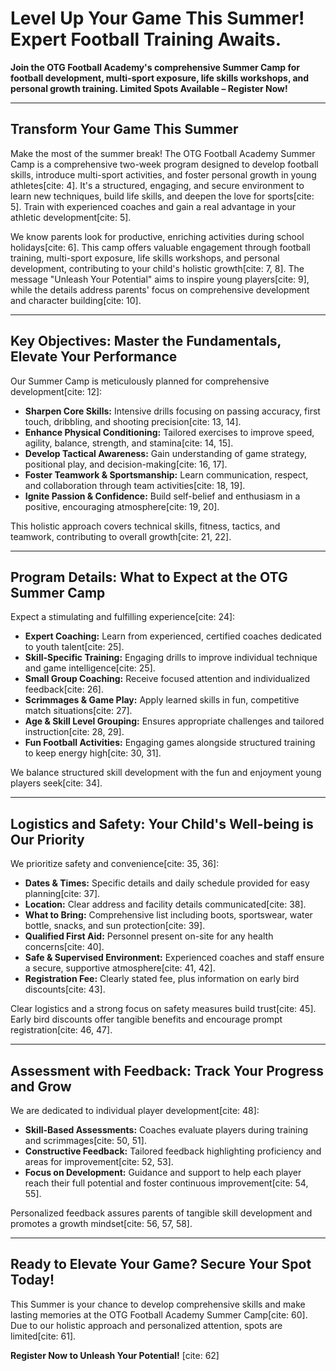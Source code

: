 # Level Up Your Game This Summer! Expert Football Training Awaits.

**Join the OTG Football Academy's comprehensive Summer Camp for football development, multi-sport exposure, life skills workshops, and personal growth training. Limited Spots Available – Register Now!**

---

## Transform Your Game This Summer

Make the most of the summer break! The OTG Football Academy Summer Camp is a comprehensive two-week program designed to develop football skills, introduce multi-sport activities, and foster personal growth in young athletes[cite: 4]. It's a structured, engaging, and secure environment to learn new techniques, build life skills, and deepen the love for sports[cite: 5]. Train with experienced coaches and gain a real advantage in your athletic development[cite: 5].

We know parents look for productive, enriching activities during school holidays[cite: 6]. This camp offers valuable engagement through football training, multi-sport exposure, life skills workshops, and personal development, contributing to your child's holistic growth[cite: 7, 8]. The message "Unleash Your Potential" aims to inspire young players[cite: 9], while the details address parents' focus on comprehensive development and character building[cite: 10].

---

## Key Objectives: Master the Fundamentals, Elevate Your Performance

Our Summer Camp is meticulously planned for comprehensive development[cite: 12]:

* **Sharpen Core Skills:** Intensive drills focusing on passing accuracy, first touch, dribbling, and shooting precision[cite: 13, 14].
* **Enhance Physical Conditioning:** Tailored exercises to improve speed, agility, balance, strength, and stamina[cite: 14, 15].
* **Develop Tactical Awareness:** Gain understanding of game strategy, positional play, and decision-making[cite: 16, 17].
* **Foster Teamwork & Sportsmanship:** Learn communication, respect, and collaboration through team activities[cite: 18, 19].
* **Ignite Passion & Confidence:** Build self-belief and enthusiasm in a positive, encouraging atmosphere[cite: 19, 20].

This holistic approach covers technical skills, fitness, tactics, and teamwork, contributing to overall growth[cite: 21, 22].

---

## Program Details: What to Expect at the OTG Summer Camp

Expect a stimulating and fulfilling experience[cite: 24]:

* **Expert Coaching:** Learn from experienced, certified coaches dedicated to youth talent[cite: 25].
* **Skill-Specific Training:** Engaging drills to improve individual technique and game intelligence[cite: 25].
* **Small Group Coaching:** Receive focused attention and individualized feedback[cite: 26].
* **Scrimmages & Game Play:** Apply learned skills in fun, competitive match situations[cite: 27].
* **Age & Skill Level Grouping:** Ensures appropriate challenges and tailored instruction[cite: 28, 29].
* **Fun Football Activities:** Engaging games alongside structured training to keep energy high[cite: 30, 31].

We balance structured skill development with the fun and enjoyment young players seek[cite: 34].

---

## Logistics and Safety: Your Child's Well-being is Our Priority

We prioritize safety and convenience[cite: 35, 36]:

* **Dates & Times:** Specific details and daily schedule provided for easy planning[cite: 37].
* **Location:** Clear address and facility details communicated[cite: 38].
* **What to Bring:** Comprehensive list including boots, sportswear, water bottle, snacks, and sun protection[cite: 39].
* **Qualified First Aid:** Personnel present on-site for any health concerns[cite: 40].
* **Safe & Supervised Environment:** Experienced coaches and staff ensure a secure, supportive atmosphere[cite: 41, 42].
* **Registration Fee:** Clearly stated fee, plus information on early bird discounts[cite: 43].

Clear logistics and a strong focus on safety measures build trust[cite: 45]. Early bird discounts offer tangible benefits and encourage prompt registration[cite: 46, 47].

---

## Assessment with Feedback: Track Your Progress and Grow

We are dedicated to individual player development[cite: 48]:

* **Skill-Based Assessments:** Coaches evaluate players during training and scrimmages[cite: 50, 51].
* **Constructive Feedback:** Tailored feedback highlighting proficiency and areas for improvement[cite: 52, 53].
* **Focus on Development:** Guidance and support to help each player reach their full potential and foster continuous improvement[cite: 54, 55].

Personalized feedback assures parents of tangible skill development and promotes a growth mindset[cite: 56, 57, 58].

---

## Ready to Elevate Your Game? Secure Your Spot Today!

This Summer is your chance to develop comprehensive skills and make lasting memories at the OTG Football Academy Summer Camp[cite: 60]. Due to our holistic approach and personalized attention, spots are limited[cite: 61].

**Register Now to Unleash Your Potential!** [cite: 62]